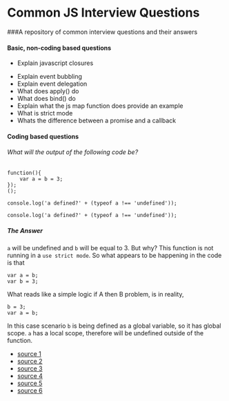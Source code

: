 # Common JS Interview Questions
###A repository of common interview questions and their answers

#### Basic, non-coding based questions

* Explain javascript closures
- Explain event bubbling
- Explain event delegation
- What does apply() do
- What does bind() do
- Explain what the js map function does provide an example
- What is strict mode
- Whats the difference between a promise and a callback

#### Coding based questions

###### What will the output of the following code be?

```
function(){
	var a = b = 3;
});
();

console.log('a defined?' + (typeof a !== 'undefined'));

console.log('a defined?' + (typeof a !== 'undefined'));
```
##### The Answer

`a` will be undefined and `b` will be equal to 3. But why? This function is not running in a `use strict mode`. So what appears to be happening in the code is that 

``` 
var a = b;
var b = 3; 
```

What reads like a simple logic if A then B problem, is in reality,

```
b = 3;
var a = b;

```
In this case scenario `b` is being defined as a global variable, so it has global scope. `a` has a local scope, therefore will be undefined outside of the function.  

- [source 1]()
- [source 2]()
- [source 3]()
- [source 4]()
- [source 5]()
- [source 6]()